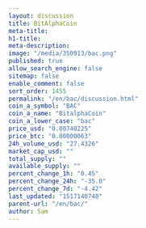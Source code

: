 ```yaml
---
layout: discussion
title: BitAlphaCoin
meta-title: 
h1-title: 
meta-description: 
image: "/media/350913/bac.png"
published: true
allow_search_engine: false
sitemap: false
enable_comment: false
sort_order: 1455
permalink: "/en/bac/discussion.html"
coin_a_symbol: "BAC"
coin_a_name: "BitalphaCoin"
coin_a_lower_case: "bac"
price_usd: "0.00740225"
price_btc: "0.00000063"
24h_volume_usd: "27.4326"
market_cap_usd: ""
total_supply: ""
available_supply: ""
percent_change_1h: "0.45"
percent_change_24h: "-35.0"
percent_change_7d: "-4.42"
last_updated: "1517140748"
parent-url: "/en/bac/"
author: Sam
---
```


